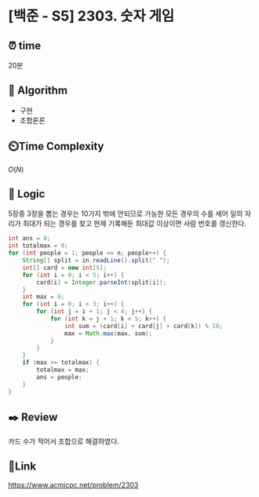 # [백준 - S5] 2303. 숫자 게임

## ⏰ **time**

20분

## :pushpin: **Algorithm**

- 구현
- 조합론론


## ⏲️**Time Complexity**

$O(N)$

## :round_pushpin: **Logic**
5장중 3장을 뽑는 경우는 10가지 밖에 안되므로 가능한 모든 경우의 수를 세어 일의 자리가 최대가 되는 경우를 찾고 현제 기록해둔 최대값 이상이면 사람 번호를 갱신한다.
```java
int ans = 0;
int totalmax = 0;
for (int people = 1; people <= n; people++) {
	String[] split = in.readLine().split(" ");
	int[] card = new int[5];
	for (int i = 0; i < 5; i++) {
		card[i] = Integer.parseInt(split[i]);
	}
	int max = 0;
	for (int i = 0; i < 3; i++) {
		for (int j = i + 1; j < 4; j++) {
			for (int k = j + 1; k < 5; k++) {
				int sum = (card[i] + card[j] + card[k]) % 10;
				max = Math.max(max, sum);
			}
		}
	}
	if (max >= totalmax) {
		totalmax = max;
		ans = people;
	}
}
```

## :black_nib: **Review**  
카드 수가 적어서 조합으로 해결하였다. 

## 📡**Link**

https://www.acmicpc.net/problem/2303
